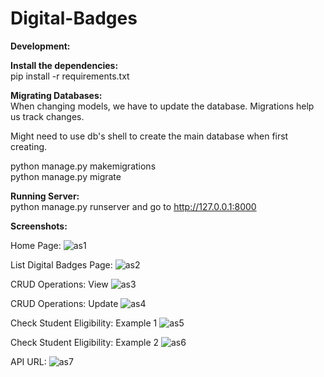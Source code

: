 # Digital-Badges

**Development:**

**Install the dependencies:**<br>
pip install -r requirements.txt

**Migrating Databases:**<br>
When changing models, we have to update the database. Migrations help us track changes.

Might need to use db's shell to create the main database when first creating.

python manage.py makemigrations<br>
python manage.py migrate

**Running Server:**<br>
python manage.py runserver and go to http://127.0.0.1:8000

**Screenshots:**

Home Page:
![as1](https://user-images.githubusercontent.com/85171000/155883621-194f890c-d4a5-4e53-a5ca-3b120c99e412.png)

List Digital Badges Page:
![as2](https://user-images.githubusercontent.com/85171000/155883639-95d7bf48-b3ad-42b2-a874-7a21cf4b71fe.png)

CRUD Operations: View 
![as3](https://user-images.githubusercontent.com/85171000/155883668-b760abfc-de73-4554-ae35-aa87a19749ac.png)

CRUD Operations: Update 
![as4](https://user-images.githubusercontent.com/85171000/155883690-8eb1eb0c-ccea-47e1-93d5-0cdfeeb7fef9.png)

Check Student Eligibility: Example 1
![as5](https://user-images.githubusercontent.com/85171000/155883701-9c720c93-22ae-40cf-b1b6-89c819206b63.png)

Check Student Eligibility: Example 2
![as6](https://user-images.githubusercontent.com/85171000/155883753-21755fbf-eb79-425b-a363-e8e0c2e80166.png)

API URL:
![as7](https://user-images.githubusercontent.com/85171000/155883758-0013f1b1-7342-4423-83b9-7aa0ba95e771.png)

